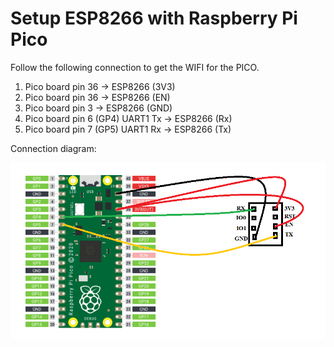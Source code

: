 # Setup ESP8266 with Raspberry Pi Pico

Follow the following connection to get the WIFI for the PICO.

1. Pico board pin 36 -> ESP8266 (3V3)
2. Pico board pin 36 -> ESP8266 (EN)
3. Pico board pin 3  -> ESP8266 (GND)
4. Pico board pin 6 (GP4) UART1 Tx ->  ESP8266 (Rx)
4. Pico board pin 7 (GP5) UART1 Rx ->  ESP8266 (Tx)

Connection diagram:

![PICO-ESP8266](https://github.com/uttesh/coding_is_infinite_learning/blob/master/raspberry%20pi%20pico/micro_python/internet/pico_esp8266.png)
